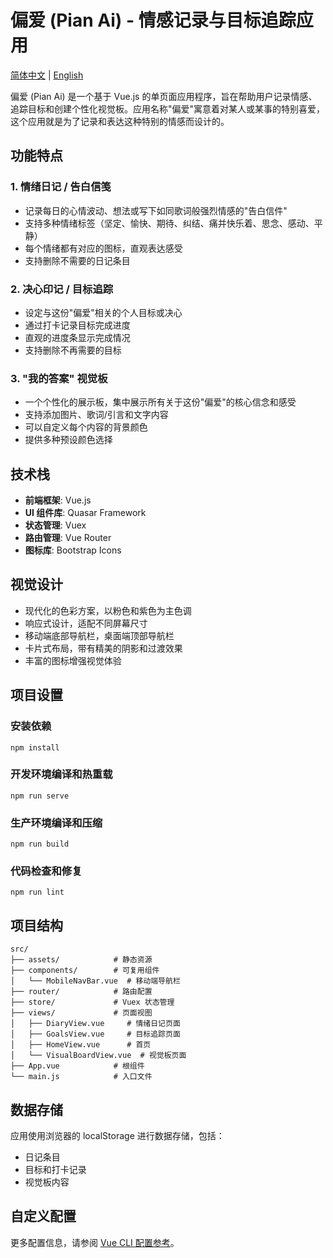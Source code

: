 # 偏爱 (Pian Ai) - 情感记录与目标追踪应用

[简体中文](README.md) | [English](README_EN.md)

偏爱 (Pian Ai) 是一个基于 Vue.js 的单页面应用程序，旨在帮助用户记录情感、追踪目标和创建个性化视觉板。应用名称"偏爱"寓意着对某人或某事的特别喜爱，这个应用就是为了记录和表达这种特别的情感而设计的。

## 功能特点

### 1. 情绪日记 / 告白信笺
- 记录每日的心情波动、想法或写下如同歌词般强烈情感的"告白信件"
- 支持多种情绪标签（坚定、愉快、期待、纠结、痛并快乐着、思念、感动、平静）
- 每个情绪都有对应的图标，直观表达感受
- 支持删除不需要的日记条目

### 2. 决心印记 / 目标追踪
- 设定与这份"偏爱"相关的个人目标或决心
- 通过打卡记录目标完成进度
- 直观的进度条显示完成情况
- 支持删除不再需要的目标

### 3. "我的答案" 视觉板
- 一个个性化的展示板，集中展示所有关于这份"偏爱"的核心信念和感受
- 支持添加图片、歌词/引言和文字内容
- 可以自定义每个内容的背景颜色
- 提供多种预设颜色选择

## 技术栈

- **前端框架**: Vue.js
- **UI 组件库**: Quasar Framework
- **状态管理**: Vuex
- **路由管理**: Vue Router
- **图标库**: Bootstrap Icons

## 视觉设计

- 现代化的色彩方案，以粉色和紫色为主色调
- 响应式设计，适配不同屏幕尺寸
- 移动端底部导航栏，桌面端顶部导航栏
- 卡片式布局，带有精美的阴影和过渡效果
- 丰富的图标增强视觉体验

## 项目设置

### 安装依赖
```
npm install
```

### 开发环境编译和热重载
```
npm run serve
```

### 生产环境编译和压缩
```
npm run build
```

### 代码检查和修复
```
npm run lint
```

## 项目结构

```
src/
├── assets/            # 静态资源
├── components/        # 可复用组件
│   └── MobileNavBar.vue  # 移动端导航栏
├── router/            # 路由配置
├── store/             # Vuex 状态管理
├── views/             # 页面视图
│   ├── DiaryView.vue     # 情绪日记页面
│   ├── GoalsView.vue     # 目标追踪页面
│   ├── HomeView.vue      # 首页
│   └── VisualBoardView.vue  # 视觉板页面
├── App.vue            # 根组件
└── main.js            # 入口文件
```

## 数据存储

应用使用浏览器的 localStorage 进行数据存储，包括：
- 日记条目
- 目标和打卡记录
- 视觉板内容

## 自定义配置
更多配置信息，请参阅 [Vue CLI 配置参考](https://cli.vuejs.org/config/)。
